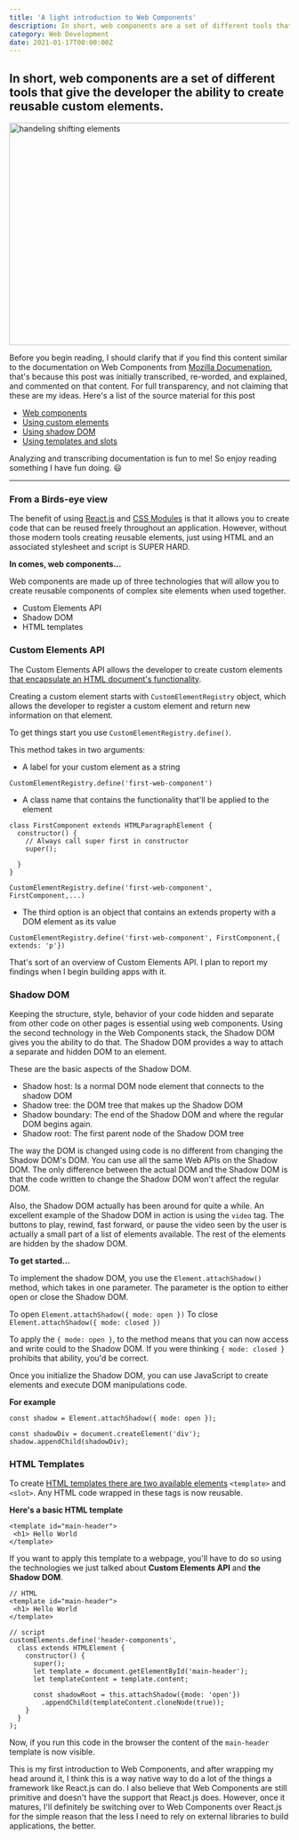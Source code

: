 ```yaml
---
title: 'A light introduction to Web Components'
description: In short, web components are a set of different tools that give the developer to ability to create custom elements that are reusable.
category: Web Development
date: 2021-01-17T00:00:00Z
---
```


## In short, web components are a set of different tools that give the developer the ability to create reusable custom elements.

<img src="/assets/images/web-components.jpg" width="600" height="400" alt="handeling shifting elements" />

Before you begin reading, I should clarify that if you find this content similar to the documentation on Web Components from [Mozilla Documenation](https://developer.mozilla.org/en-US/), that's because this post was initially transcribed, re-worded, and explained, and commented on that content. For full transparency, and not claiming that these are my ideas. Here's a list of the source material for this post

* [Web components](https://developer.mozilla.org/en-US/docs/Web/Web_Components)
* [Using custom elements](https://developer.mozilla.org/en-US/docs/Web/Web_Components/Using_custom_elements)
* [Using shadow DOM](https://developer.mozilla.org/en-US/docs/Web/Web_Components/Using_shadow_DOM)
* [Using templates and slots](https://developer.mozilla.org/en-US/docs/Web/Web_Components/Using_templates_and_slots)

Analyzing and transcribing documentation is fun to me! So enjoy reading something I have fun doing. 😃

<hr />


### From a Birds-eye view

The benefit of using [React.js](https://reactjs.org) and [CSS Modules](https://create-react-app.dev/docs/adding-a-css-modules-stylesheet/) is that it allows you to create code that can be reused freely throughout an application. However, without those modern tools creating reusable elements, just using HTML and an associated stylesheet and script is SUPER HARD.

**In comes, web components...**

Web components are made up of three technologies that will allow you to create reusable components of complex site elements when used together.

* Custom Elements API
* Shadow DOM
* HTML templates

### Custom Elements API

The Custom Elements API allows the developer to create custom elements [that encapsulate an HTML document's functionality](https://developer.mozilla.org/en-US/docs/Web/Web_Components/Using_custom_elements).

Creating a custom element starts with ```CustomElementRegistry``` object, which allows the developer to register a custom element and return new information on that element.

To get things start you use ```CustomElementRegistry.define()```.

This method takes in two arguments:

* A label for your custom element as a string

```CustomElementRegistry.define('first-web-component')```

* A class name that contains the functionality that'll be applied to the element

```
class FirstComponent extends HTMLParagraphElement {
  constructor() {
    // Always call super first in constructor
    super();

  }
}

CustomElementRegistry.define('first-web-component', FirstComponent,...)
```
* The third option is an object that contains an extends property with a DOM element as its value 

```CustomElementRegistry.define('first-web-component', FirstComponent,{ extends: 'p'})```

That's sort of an overview of Custom Elements API. I plan to report my findings when I begin building apps with it.

### Shadow DOM

Keeping the structure, style, behavior of your code hidden and separate from other code on other pages is essential using web components. Using the second technology in the Web Components stack, the Shadow DOM gives you the ability to do that. The Shadow DOM provides a way to attach a separate and hidden DOM to an element.

These are the basic aspects of the Shadow DOM.

* Shadow host: Is a normal DOM node element that connects to the shadow DOM
* Shadow tree: the DOM tree that makes up the Shadow DOM
* Shadow boundary: The end of the Shadow DOM and where the regular DOM begins again.
* Shadow root: The first parent node of the Shadow DOM tree

The way the DOM is changed using code is no different from changing the Shadow DOM's DOM.  You can use all the same Web APIs on the Shadow DOM. The only difference between the actual DOM and the Shadow DOM is that the code written to change the Shadow DOM won't affect the regular DOM.

Also, the Shadow DOM actually has been around for quite a while. An excellent example of the Shadow DOM in action is using the ```video``` tag.  The buttons to play, rewind, fast forward, or pause the video seen by the user is actually a small part of a list of elements available. The rest of the elements are hidden by the shadow DOM.

**To get started...**

To implement the shadow DOM, you use the ```Element.attachShadow()``` method, which takes in one parameter. The parameter is the option to either open or close the Shadow DOM.

To open ```Element.attachShadow({ mode: open })```
To close ```Element.attachShadow({ mode: closed })```

To apply the ```{ mode: open }```, to the method means that you can now access and write could to the Shadow DOM. If you were thinking ```{ mode: closed }``` prohibits that ability, you'd be correct.

Once you initialize the Shadow DOM, you can use JavaScript to create elements and execute DOM manipulations code.

**For example**

```
const shadow = Element.attachShadow({ mode: open });

const shadowDiv = document.createElement('div');
shadow.appendChild(shadowDiv);
```

### HTML Templates

To create [HTML templates there are two available elements](https://developer.mozilla.org/en-US/docs/Web/Web_Components/Using_templates_and_slots) ```<template>``` and ```<slot>```. Any HTML code wrapped in these tags is now reusable.

**Here's a basic HTML template**

```
<template id="main-header">
 <h1> Hello World
</template>
```

If you want to apply this template to a webpage, you'll have to do so using the technologies we just talked about **Custom Elements API** and **the Shadow DOM**.

```
// HTML
<template id="main-header">
 <h1> Hello World
</template>

// script
customElements.define('header-components',
  class extends HTMLElement {
    constructor() {
      super();
      let template = document.getElementById('main-header');
      let templateContent = template.content;

      const shadowRoot = this.attachShadow({mode: 'open'})
        .appendChild(templateContent.cloneNode(true));
    }
  }
);
```

Now, if you run this code in the browser the content of the ```main-header``` template is now visible.

This is my first introduction to Web Components, and after wrapping my head around it, I think this is a way native way to do a lot of the things a framework like React.js can do. I also believe that Web Components are still primitive and doesn't have the support that React.js does. However, once it matures, I'll definitely be switching over to Web Components over React.js for the simple reason that the less I need to rely on external libraries to build applications, the better.
